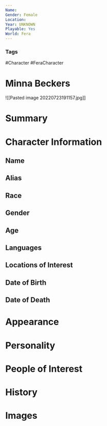 ```yaml
---
Name: 
Gender: Female
Location: 
Year: UNKNOWN
Playable: Yes
World: Fera
---
```


### Tags
#Character #FeraCharacter 

# Minna Beckers
![[Pasted image 20220723191157.jpg]]

# Summary


# Character Information

## Name

## Alias

## Race

## Gender

## Age

## Languages

## Locations of Interest

## Date of Birth

## Date of Death

# Appearance

# Personality

# People of Interest

# History

# Images
